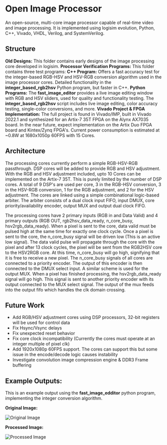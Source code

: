 # Open Image Processor
An open-source, multi-core image processor capable of real-time video and image processing. It is implemented using logisim evolution, Python, C++, Vivado, VHDL, Verilog, and SystemVerilog.

## Structure
**Old Designs:** This folder contains early designs of the image processing core developed in logisim.
**Processor Verification Programs:** This folder contains three test programs:
**C++ Program:** Offers a fast accuracy test for the integer-based RGB-HSV and HSV-RGB conversion algorithm used in the image processor cores. Detailed functionality in the **integer_based_rgb2hsv** Python program, but faster in C++.
**Python Programs:** The **fast_image_editor** provides a live image editing window with RGB and HSV sliders, used for quality and functionality testing. The **integer_based_rgb2hsv** script includes live image editing, color accuracy testing, single-color conversions, and more.
**Vivado Project & FPGA Implementation:** The full project is found in Vivado/IMP, built in Vivado 2022.1 and synthesized for an Artix-7 35T FPGA on the Alynx AX7035 board. In the near future, expect implementation on the Artix Duo FPGA board and Kintex/Zynq FPGA's. Current power consumption is estimated at ~0.8W at 1680x1050p 60FPS with 15 Cores.

## Architecture
The processing cores currently perform a simple RGB-HSV-RGB passthrough. DSP cores will be added to provide RGB and HSV adjustment. With the RGB and HSV adjustment included, upto 10 Cores can be implemented on the Artix-7 35T. This is purely limited by the number of DSP cores. A total of 9 DSP's are used per core, 3 in the RGB-HSV conversion, 3 in the HSV-RGB conversion, 1 for the RGB adjustment, and 2 for the HSV adjustment. The cores are linked using a simple combinational logic-based arbiter. The arbiter consists of a dual clock input FIFO, input DMUX, core priority/availability encoder, output MUX and output dual clock FIFO. 

The processing cores have 2 primary inputs (RGB in and Data Valid) and 4 primary outputs (RGB OUT, rgb2hsv_data_ready, n_core_busy, hsv2rgb_data_ready). When a pixel is sent to the core, data valid must be pulsed high at the same time for exactly one clock cycle. Once a pixel is sent to the core, the n_core_busy signal will be driven low (This is an active low signal). The data valid pulse will propagate through the core with the pixel and after 13 clock cycles, the pixel will be sent from the RGB2HSV core to the HSV2RGB core. At this time, n_core_busy will go high, signifying that it is free to receive a new pixel. The n_core_busy signals of all cores are connected to a priority encoder. The output of this encoder is then connected to the DMUX select input. A similar scheme is used for the output MUX. When a pixel has finished processing, the hsv2rgb_data_ready signal will go high. This signal is sent to another priority encoder with its output connected to the MUX select signal. The output of the mux feeds into the output fifo which handles the clk domain crossing. 

## Future Work
- Add RGB/HSV adjustment cores using DSP processors, 32-bit registers will be used for control data
- Fix Hsync/Vsync delays
- Fix unexpected reset behavior
- Fix core clock incompatibility (Currently the cores must operate at an integer multiple of pixel clk)
- Add 1920x1080p 60FPS support. The cores can support this but some issue in the encode/decode logic causes instability
- Investigate convolution image compression engine & DDR3 Frame buffering

## Example Outputs:

This is an example output using the **fast_image_edditor** python program, implementing the integer conversion algorithm.

**Original Image:**

![Original Image](https://imgur.com/4zXKKuI.png)

**Processed Image:**

![Processed Image](https://imgur.com/z2iWIP8.png)

